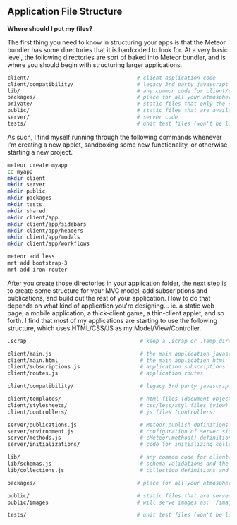 ## Application File Structure
**Where should I put my files?**    


The first thing you need to know in structuring your apps is that the Meteor bundler has some directories that it is hardcoded to look for.  At a very basic level, the following directories are sort of baked into Meteor bundler, and is where you should begin with structuring larger applications.

```sh
client/                                  # client application code
client/compatibility/                    # legacy 3rd party javascript libraries
lib/                                     # any common code for client/server.
packages/                                # place for all your atmosphere packages
private/                                 # static files that only the server knows about
public/                                  # static files that are available to the client
server/                                  # server code
tests/                                   # unit test files (won't be loaded on client or server)
```

As such, I find myself running through the following commands whenever I'm creating a new applet, sandboxing some new functionality, or otherwise starting a new project.

````sh
meteor create myapp
cd myapp
mkdir client
mkdir server
mkdir public
mkdir packages
mkdir tests
mkdir shared
mkdir client/app
mkdir client/app/sidebars
mkdir client/app/headers
mkdir client/app/modals
mkdir client/app/workflows

meteor add less
mrt add bootstrap-3
mrt add iron-router

````

After you create those directories in your application folder, the next step is to create some structure for your MVC model, add subscriptions and publications, and build out the rest of your application.  How to do that depends on what kind of application you're designing... ie. a static web page, a mobile application, a thick-client game, a thin-client applet, and so forth.  I find that most of my applications are starting to use the following structure, which uses HTML/CSS/JS as my Model/View/Controller.  

```sh
.scrap                                    # keep a .scrap or .temp directory for scrap files

client/main.js                            # the main application javascript
client/main.html                          # the main application html
client/subscriptions.js                   # application subscriptions
client/routes.js                          # application routes 

client/compatibility/                     # legacy 3rd party javascript libraries

client/templates/                         # html files (document object model)
client/stylesheets/                       # css/less/styl files (view)
client/controllers/                       # js files (controllers)

server/publications.js                    # Meteor.publish definitions
server/environment.js                     # configuration of server side packages
server/methods.js                         # cMeteor.method() definitions
server/initializations/                   # code for initializing collections

lib/                                      # any common code for client/server.
lib/schemas.js                            # schema validations and the like
lib/collections.js                        # collection definitions and allow/deny rules

packages/                                # place for all your atmosphere packages

public/                                  # static files that are served directly.
public/images                            # will serve images as: '/images/foo.jpg'

tests/                                   # unit test files (won't be loaded on client or server)

```
